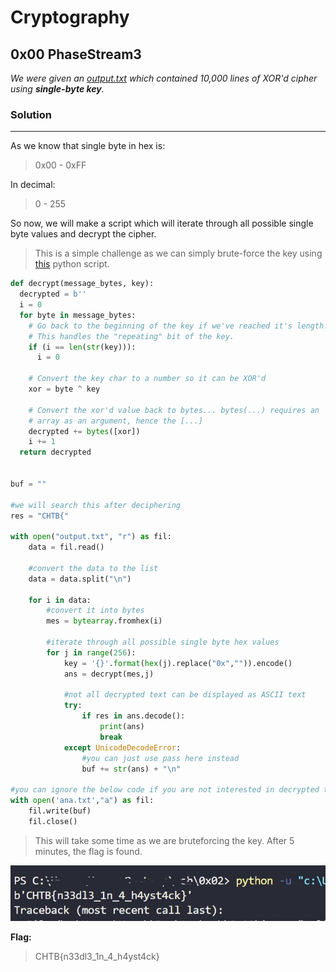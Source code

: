 # **Cryptography**
## 0x00 PhaseStream3

_We were given an [output.txt](/output.txt) which contained 10,000 lines of XOR'd cipher using **single-byte key**._

### **Solution**
---
As we know that single byte in hex is:
>0x00 - 0xFF

In decimal:
>0 - 255

So now, we will make a script which will iterate through all possible single byte values and decrypt the cipher.

>This is a simple challenge as we can simply brute-force the key using [this](/single-byte_xor_key-BF.py) python script.

```python
def decrypt(message_bytes, key):
  decrypted = b''
  i = 0
  for byte in message_bytes:
    # Go back to the beginning of the key if we've reached it's length.
    # This handles the "repeating" bit of the key.
    if (i == len(str(key))):
      i = 0

    # Convert the key char to a number so it can be XOR'd
    xor = byte ^ key
    
    # Convert the xor'd value back to bytes... bytes(...) requires an
    # array as an argument, hence the [...]
    decrypted += bytes([xor])
    i += 1
  return decrypted


buf = ""

#we will search this after deciphering
res = "CHTB{"

with open("output.txt", "r") as fil:
	data = fil.read()
    
    #convert the data to the list
	data = data.split("\n")
    
	for i in data:
        #convert it into bytes
		mes = bytearray.fromhex(i)
        
        #iterate through all possible single byte hex values
		for j in range(256):
			key = '{}'.format(hex(j).replace("0x","")).encode()
			ans = decrypt(mes,j)
            
            #not all decrypted text can be displayed as ASCII text
			try:
				if res in ans.decode():
					print(ans)
					break
			except UnicodeDecodeError:
                #you can just use pass here instead
				buf += str(ans) + "\n"
			
#you can ignore the below code if you are not interested in decrypted text
with open('ana.txt',"a") as fil:
	fil.write(buf)
	fil.close()
```

>This will take some time as we are bruteforcing the key. After 5 minutes, the flag is found.

![output](/S0.jpg)

**Flag:**
>CHTB{n33dl3_1n_4_h4yst4ck}






